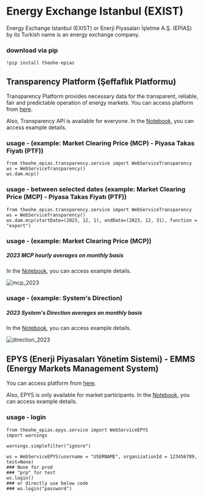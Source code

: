 # Energy Exchange Istanbul (EXIST)

Energy Exchange Istanbul (EXIST) or Enerji Piyasaları İşletme A.Ş. (EPİAŞ) by its Turkish name is an energy exchange company. 

### download via pip
```
!pip install theohe-epias
```

## Transparency Platform (Şeffaflık Platformu)

Transparency Platform provides necessary data for the transparent, reliable, fair and predictable operation of energy markets. You can access platform from [here](https://seffaflik.epias.com.tr/home).

Also, Transparency API is available for everyone. In the [Notebook](https://github.com/onurhakki/exist/blob/main/example-notebooks/Transparency%20WebService.ipynb), you can access example details.

### usage - (example: Market Clearing Price (MCP) - Piyasa Takas Fiyatı (PTF))
```
from theohe_epias.transparency.service import WebServiceTransparency
ws = WebServiceTransparency()
ws.dam.mcp()
```

### usage - between selected dates (example: Market Clearing Price (MCP) - Piyasa Takas Fiyatı (PTF))
```
from theohe_epias.transparency.service import WebServiceTransparency
ws = WebServiceTransparency()
ws.dam.mcp(startDate=(2023, 12, 1), endDate=(2023, 12, 31), function = "export")
```

### usage - (example: Market Clearing Price (MCP))

##### 2023 MCP hourly averages on monthly basis

In the [Notebook](https://github.com/onurhakki/exist/blob/main/example-notebooks/EPYS%20WebService%20.ipynb), you can access example details.

![mcp_2023](https://github.com/onurhakki/exist/assets/53830179/54c7390c-cc11-4230-9e40-ceda4a1f0592)

### usage - (example: System's Direction)

##### 2023 System's Direction averages on monthly basis

In the [Notebook](https://github.com/onurhakki/exist/blob/main/example-notebooks/EPYS%20WebService%20.ipynb), you can access example details.

![direction_2023](https://github.com/onurhakki/exist/assets/53830179/8f19d58e-344e-4253-aa69-8217f1b84113)

## EPYS (Enerji Piyasaları Yönetim Sistemi) - EMMS (Energy Markets Management System)

You can access platform from [here](https://epys.epias.com.tr/home).

Also, EPYS is only available for market participants. In the [Notebook](https://github.com/onurhakki/exist/blob/main/example-notebooks/EPYS%20WebService%20.ipynb), you can access example details.

### usage - login 
```
from theohe_epias.epys.service import WebServiceEPYS
import warnings

warnings.simplefilter("ignore")

ws = WebServiceEPYS(username = "USERNAME", organizationId = 123456789, test=None)
### None for prod
### "prp" for test
ws.login()
### or directly use below code
### ws.login("password")
```
